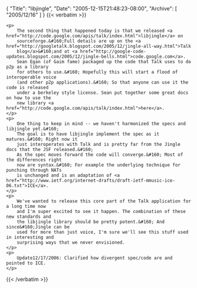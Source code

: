 {
  "Title": "libjingle",
  "Date": "2005-12-15T21:48:23-08:00",
  "Archive": [
    "2005/12/16"
  ]
}
{{< verbatim >}}

    <p>
        The second thing that happened today is that we released <a href="http://code.google.com/apis/talk/index.html">libjingle</a> on
        sourceforge.&#160;Full details are up on the <a href="http://googletalk.blogspot.com/2005/12/jingle-all-way.html">Talk
        blog</a>&#160;and at <a href="http://google-code-updates.blogspot.com/2005/12/jingle-bells.html">code.google.com</a>.
        Sean Egan (of Gaim fame) packaged up the code that Talk uses to do p2p as a library
        for others to use.&#160; Hopefully this will start a flood of interoperable voice
        (and other p2p applications).&#160; So that anyone can use it the code is released
        under a berkeley style license. Sean put together some great docs on how to use the
        new library <a href="http://code.google.com/apis/talk/index.html">here</a>.
    </p>
    <p>
        One thing to keep in mind -- we haven't harmonized the specs and libjingle yet.&#160;
        The goal is to have libjingle implement the spec as it matures.&#160; Right now it
        just interoperates with Talk and is pretty far from the Jingle docs that the JSF released.&#160;
        As the spec moves forward the code will converge.&#160; Most of the differences right
        now are syntax.&#160; For example the underlying technique for punching through NATs
        is unchanged and is an adaptation of <a href="http://www.ietf.org/internet-drafts/draft-ietf-mmusic-ice-06.txt">ICE</a>.
    </p>
    <p>
        We've wanted to release this core part of the Talk application for a long time now
        and I'm super excited to see it happen. The combination of these new standards and
        the libjingle library should be pretty potent.&#160; And since&#160;Jingle can be
        used for more than just voice, I'm sure we'll see this stuff used in interesting and
        surprising ways that we never envisioned.
    </p>
    <p>
        Update12/17/2006: Clarified how divergent spec/code are and pointed to ICE.
    </p>

{{< /verbatim >}}
